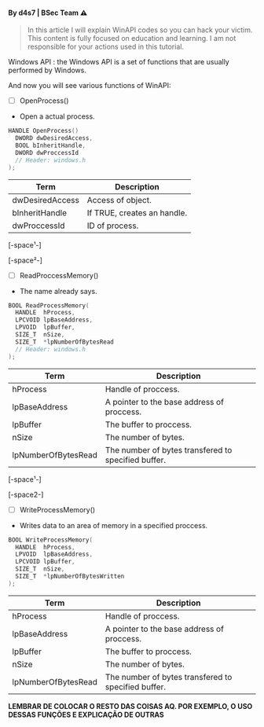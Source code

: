 #### By d4s7 | BSec Team :warning:

> In this article I will explain WinAPI codes so you can hack your victim.
> This content is fully focused on education and learning. I am not responsible for your actions used in this tutorial.

Windows API
: the Windows API is a set of functions that are usually performed by Windows.

And now you will see various functions of WinAPI:

- [ ] OpenProcess()
- Open a actual process.
```cpp
HANDLE OpenProcess()
  DWORD dwDesiredAccess,
  BOOL bInheritHandle,
  DWORD dwProccessId
  // Header: windows.h
);
```

| Term | Description |
| ----------- | ----------- |
| dwDesiredAccess | Access of object. |
| bInheritHandle | If TRUE, creates an handle. |
| dwProccessId | ID of process. |

[-space¹-]

[-space²-]

- [ ] ReadProccessMemory()
- The name already says.
```cpp
BOOL ReadProcessMemory(
  HANDLE  hProcess,
  LPCVOID lpBaseAddress,
  LPVOID  lpBuffer,
  SIZE_T  nSize,
  SIZE_T  *lpNumberOfBytesRead
  // Header: windows.h
);
```

| Term | Description |
| ----------- | ----------- |
| hProcess | Handle of proccess. |
| lpBaseAddress | A pointer to the base address of proccess. |
| lpBuffer | The buffer to proccess. |
| nSize | The number of bytes. |
| lpNumberOfBytesRead | The number of bytes transfered to specified buffer. |

[-space¹-]

[-space2-]

- [ ] WriteProcessMemory()
- Writes data to an area of memory in a specified proccess.
```cpp
BOOL WriteProcessMemory(
  HANDLE  hProcess,
  LPVOID  lpBaseAddress,
  LPCVOID lpBuffer,
  SIZE_T  nSize,
  SIZE_T  *lpNumberOfBytesWritten
);
```

| Term | Description |
| ----------- | ----------- |
| hProcess | Handle of proccess. |
| lpBaseAddress | A pointer to the base address of proccess. |
| lpBuffer | The buffer to proccess. |
| nSize | The number of bytes. |
| lpNumberOfBytesRead | The number of bytes transfered to specified buffer. |

**LEMBRAR DE COLOCAR O RESTO DAS COISAS AQ. POR EXEMPLO, O USO DESSAS FUNÇÕES E EXPLICAÇÃO DE OUTRAS**


